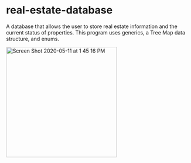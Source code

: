 # real-estate-database
A database that allows the user to store real estate information and the current status of properties. This program uses generics, a Tree Map data structure, and enums. 

<img width="302" alt="Screen Shot 2020-05-11 at 1 45 16 PM" src="https://user-images.githubusercontent.com/56742442/81593579-ab30df00-938d-11ea-890d-e65bf3241b3f.png">
